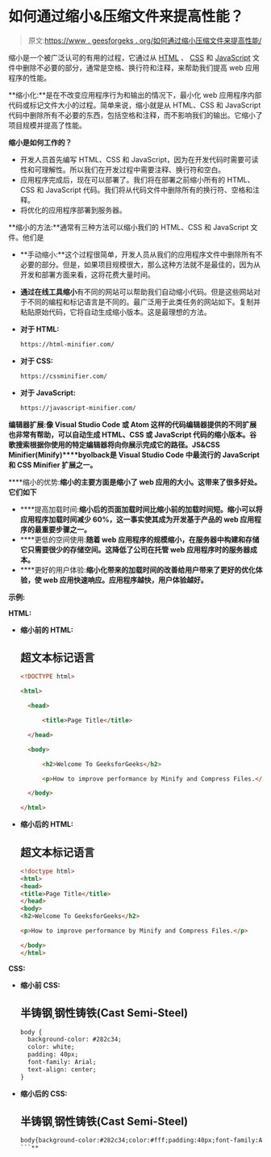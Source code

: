 # 如何通过缩小&压缩文件来提高性能？

> 原文:[https://www . geesforgeks . org/如何通过缩小压缩文件来提高性能/](https://www.geeksforgeeks.org/how-to-improve-performance-by-minify-compress-files/)

缩小是一个被广泛认可的有用的过程，它通过从 [HTML](https://www.geeksforgeeks.org/html-tutorials/) 、 [CSS](https://www.geeksforgeeks.org/css-tutorials/) 和 [JavaScript](https://www.geeksforgeeks.org/javascript-tutorial/) 文件中删除不必要的部分，通常是空格、换行符和注释，来帮助我们提高 web 应用程序的性能。

**缩小化:**是在不改变应用程序行为和输出的情况下，最小化 web 应用程序内部代码或标记文件大小的过程。简单来说，缩小就是从 HTML、CSS 和 JavaScript 代码中删除所有不必要的东西，包括空格和注释，而不影响我们的输出。它缩小了项目规模并提高了性能。

**缩小是如何工作的？**

*   开发人员首先编写 HTML、CSS 和 JavaScript，因为在开发代码时需要可读性和可理解性。所以我们在开发过程中需要注释、换行符和空白。
*   应用程序完成后，现在可以部署了。我们将在部署之前缩小所有的 HTML、CSS 和 JavaScript 代码。我们将从代码文件中删除所有的换行符、空格和注释。
*   将优化的应用程序部署到服务器。

**缩小的方法:**通常有三种方法可以缩小我们的 HTML、CSS 和 JavaScript 文件。他们是

*   **手动缩小:**这个过程很简单，开发人员从我们的应用程序文件中删除所有不必要的部分。但是，如果项目规模很大，那么这种方法就不是最佳的，因为从开发和部署方面来看，这将花费大量时间。
*   **通过在线工具缩小**有不同的网站可以帮助我们自动缩小代码。但是这些网站对于不同的编程和标记语言是不同的。最广泛用于此类任务的网站如下。复制并粘贴原始代码，它将自动生成缩小版本。这是最理想的方法。

*   **对于 HTML:**

    ```html
    https://html-minifier.com/
    ```

*   **对于 CSS:**

    ```html
    https://cssminifier.com/
    ```

*   **对于 JavaScript:**

    ```html
    https://javascript-minifier.com/
    ```

**编辑器扩展:**像 Visual Studio Code 或 Atom 这样的代码编辑器提供的不同扩展也非常有帮助，可以自动生成 HTML、CSS 或 JavaScript 代码的缩小版本。谷歌搜索根据你使用的特定编辑器将向你展示完成它的路径。**JS&CSS Minifier(Minify)****by**olback**是 Visual Studio Code 中最流行的 JavaScript 和 CSS Minifier 扩展之一。**

****缩小的优势:**缩小的主要方面是缩小了 web 应用的大小。这带来了很多好处。它们如下**

*   ****提高加载时间:**缩小后的页面加载时间比缩小前的加载时间短。缩小可以将应用程序加载时间减少 60%，这一事实使其成为开发基于产品的 web 应用程序的最重要步骤之一。**
*   ****更低的空间使用:**随着 web 应用程序的规模缩小，在服务器中构建和存储它只需要很少的存储空间。这降低了公司在托管 web 应用程序时的服务器成本。**
*   ****更好的用户体验:**缩小化带来的加载时间的改善给用户带来了更好的优化体验，使 web 应用快速响应。应用程序越快，用户体验越好。**

****示例:****

****HTML:****

*   ****缩小前的 HTML:****

    ## **超文本标记语言**

    ```html
    <!DOCTYPE html>

    <html>

      <head>

          <title>Page Title</title>

      </head>

      <body>

          <h2>Welcome To GeeksforGeeks</h2>

          <p>How to improve performance by Minify and Compress Files.</p>

      </body>

    </html>
    ```

*   ****缩小后的 HTML:****

    ## **超文本标记语言**

    ```html
    <!doctype html>
    <html>
    <head>
    <title>Page Title</title>
    </head>
    <body>
    <h2>Welcome To GeeksforGeeks</h2>

    <p>How to improve performance by Minify and Compress Files.</p>

    </body>
    </html>
    ```

**CSS:**

*   ****缩小前 CSS:****

    ## **半铸钢ˌ钢性铸铁(Cast Semi-Steel)**

    ```html
    body {
      background-color: #282c34;
      color: white;
      padding: 40px;
      font-family: Arial;
      text-align: center;
    }
    ```

*   ****缩小后的 CSS:****

    ## **半铸钢ˌ钢性铸铁(Cast Semi-Steel)**

    ```html
    body{background-color:#282c34;color:#fff;padding:40px;font-family:Arial;text-align:center}
    ```**